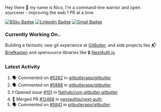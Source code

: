 
Hey there 👋 my name is Nico, I'm a command-line warrior and open sourcerer - improving the web 1 PR at a time

[![BSky Badge](https://img.shields.io/badge/-%20%40ndo.dev%20-%200285FF?style=flat-square&logo=bluesky&color=%23161e27)](https://bsky.app/profile/ndo.dev) [![Linkedin Badge](https://img.shields.io/badge/-ndom91-blue?style=flat-square&logo=Linkedin&logoColor=white&link=https://www.linkedin.com/in/ndom91/)](https://www.linkedin.com/in/ndom91/) [![Gmail Badge](https://img.shields.io/badge/-yo@ndo.dev-c14438?style=flat-square&logo=mail.ru&logoColor=white&link=mailto:yo@ndo.dev)](mailto:yo@ndo.dev)

### Currently Working On..

Building a fantastic new git experience at [GitButler](https://github.com/gitbutlerapp), and side projects like 📬 [Briefkasten](https://briefkastenhq.com) and opensource libraries like 🔒 [NextAuth.js](https://github.com/nextauthjs/next-auth).

<!--START_SECTION_PROFILE_VIEWS:readme-info-->
<!--END_SECTION_PROFILE_VIEWS:readme-info-->

<!--START_SECTION_DAILY_COMMIT:readme-info-->
<!--END_SECTION_DAILY_COMMIT:readme-info-->

<!--START_SECTION_WEEKLY_COMMIT:readme-info-->
<!--END_SECTION_WEEKLY_COMMIT:readme-info-->

### Latest Activity

<!--START_SECTION:activity-->
1. 🗣 Commented on [#5282](https://github.com/gitbutlerapp/gitbutler/issues/5282#issuecomment-2572975760) in [gitbutlerapp/gitbutler](https://github.com/gitbutlerapp/gitbutler)
2. 🗣 Commented on [#5888](https://github.com/gitbutlerapp/gitbutler/issues/5888#issuecomment-2572965118) in [gitbutlerapp/gitbutler](https://github.com/gitbutlerapp/gitbutler)
3. ❗ Opened issue [#101](https://github.com/flathub/com.gitbutler.gitbutler/issues/101) in [flathub/com.gitbutler.gitbutler](https://github.com/flathub/com.gitbutler.gitbutler)
4. 🎉 Merged PR [#12468](https://github.com/nextauthjs/next-auth/pull/12468) in [nextauthjs/next-auth](https://github.com/nextauthjs/next-auth)
5. 🗣 Commented on [#5841](https://github.com/gitbutlerapp/gitbutler/pull/5841#issuecomment-2568134479) in [gitbutlerapp/gitbutler](https://github.com/gitbutlerapp/gitbutler)
<!--END_SECTION:activity-->
